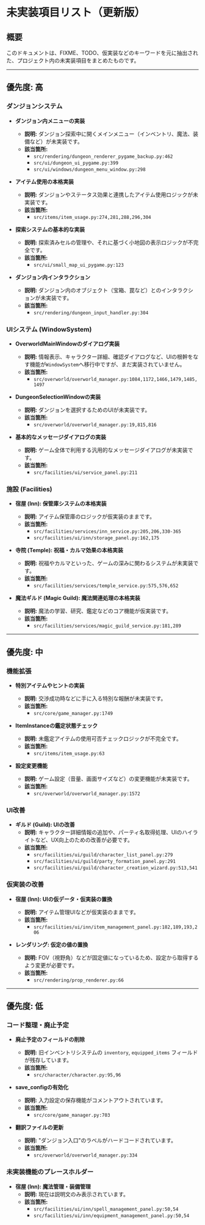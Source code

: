 # 未実装項目リスト（更新版）

## 概要

このドキュメントは、FIXME、TODO、仮実装などのキーワードを元に抽出された、プロジェクト内の未実装項目をまとめたものです。

---

## 優先度: 高

### ダンジョンシステム

- **ダンジョン内メニューの実装**
  - **説明:** ダンジョン探索中に開くメインメニュー（インベントリ、魔法、装備など）が未実装です。
  - **該当箇所:**
    - `src/rendering/dungeon_renderer_pygame_backup.py:462`
    - `src/ui/dungeon_ui_pygame.py:399`
    - `src/ui/windows/dungeon_menu_window.py:298`

- **アイテム使用の本格実装**
  - **説明:** ダンジョンやステータス効果と連携したアイテム使用ロジックが未実装です。
  - **該当箇所:**
    - `src/items/item_usage.py:274,281,288,296,304`

- **探索システムの基本的な実装**
  - **説明:** 探索済みセルの管理や、それに基づく小地図の表示ロジックが不完全です。
  - **該当箇所:**
    - `src/ui/small_map_ui_pygame.py:123`

- **ダンジョン内インタラクション**
  - **説明:** ダンジョン内のオブジェクト（宝箱、罠など）とのインタラクションが未実装です。
  - **該当箇所:**
    - `src/rendering/dungeon_input_handler.py:304`

### UIシステム (WindowSystem)

- **OverworldMainWindowのダイアログ実装**
  - **説明:** 情報表示、キャラクター詳細、確認ダイアログなど、UIの根幹をなす機能が`WindowSystem`へ移行中ですが、まだ実装されていません。
  - **該当箇所:**
    - `src/overworld/overworld_manager.py:1084,1172,1466,1479,1485,1497`

- **DungeonSelectionWindowの実装**
  - **説明:** ダンジョンを選択するためのUIが未実装です。
  - **該当箇所:**
    - `src/overworld/overworld_manager.py:19,815,816`

- **基本的なメッセージダイアログの実装**
  - **説明:** ゲーム全体で利用する汎用的なメッセージダイアログが未実装です。
  - **該当箇所:**
    - `src/facilities/ui/service_panel.py:211`

### 施設 (Facilities)

- **宿屋 (Inn): 保管庫システムの本格実装**
  - **説明:** アイテム保管庫のロジックが仮実装のままです。
  - **該当箇所:**
    - `src/facilities/services/inn_service.py:205,206,330-365`
    - `src/facilities/ui/inn/storage_panel.py:162,175`

- **寺院 (Temple): 祝福・カルマ効果の本格実装**
  - **説明:** 祝福やカルマといった、ゲームの深みに関わるシステムが未実装です。
  - **該当箇所:**
    - `src/facilities/services/temple_service.py:575,576,652`

- **魔法ギルド (Magic Guild): 魔法関連処理の本格実装**
  - **説明:** 魔法の学習、研究、鑑定などのコア機能が仮実装です。
  - **該当箇所:**
    - `src/facilities/services/magic_guild_service.py:181,289`

---

## 優先度: 中

### 機能拡張

- **特別アイテムやヒントの実装**
  - **説明:** 交渉成功時などに手に入る特別な報酬が未実装です。
  - **該当箇所:**
    - `src/core/game_manager.py:1749`

- **ItemInstanceの鑑定状態チェック**
  - **説明:** 未鑑定アイテムの使用可否チェックロジックが不完全です。
  - **該当箇所:**
    - `src/items/item_usage.py:63`

- **設定変更機能**
  - **説明:** ゲーム設定（音量、画面サイズなど）の変更機能が未実装です。
  - **該当箇所:**
    - `src/overworld/overworld_manager.py:1572`

### UI改善

- **ギルド (Guild): UIの改善**
  - **説明:** キャラクター詳細情報の追加や、パーティ名取得処理、UIのハイライトなど、UX向上のための改善が必要です。
  - **該当箇所:**
    - `src/facilities/ui/guild/character_list_panel.py:279`
    - `src/facilities/ui/guild/party_formation_panel.py:291`
    - `src/facilities/ui/guild/character_creation_wizard.py:513,541`

### 仮実装の改善

- **宿屋 (Inn): UIの仮データ・仮実装の置換**
  - **説明:** アイテム管理UIなどが仮実装のままです。
  - **該当箇所:**
    - `src/facilities/ui/inn/item_management_panel.py:182,189,193,206`

- **レンダリング: 仮定の値の置換**
  - **説明:** FOV（視野角）などが固定値になっているため、設定から取得するよう変更が必要です。
  - **該当箇所:**
    - `src/rendering/prop_renderer.py:66`

---

## 優先度: 低

### コード整理・廃止予定

- **廃止予定のフィールドの削除**
  - **説明:** 旧インベントリシステムの `inventory`, `equipped_items` フィールドが残存しています。
  - **該当箇所:**
    - `src/character/character.py:95,96`

- **save_configの有効化**
  - **説明:** 入力設定の保存機能がコメントアウトされています。
  - **該当箇所:**
    - `src/core/game_manager.py:703`

- **翻訳ファイルの更新**
  - **説明:** "ダンジョン入口"のラベルがハードコードされています。
  - **該当箇所:**
    - `src/overworld/overworld_manager.py:334`

### 未実装機能のプレースホルダー

- **宿屋 (Inn): 魔法管理・装備管理**
  - **説明:** 現在は説明文のみ表示されています。
  - **該当箇所:**
    - `src/facilities/ui/inn/spell_management_panel.py:50,54`
    - `src/facilities/ui/inn/equipment_management_panel.py:50,54`